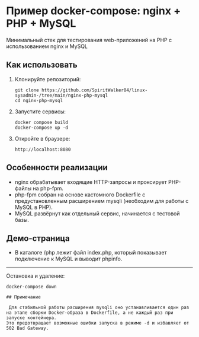 # Пример docker-compose: nginx + PHP + MySQL

Минимальный стек для тестирования web-приложений на PHP с использованием nginx и MySQL

## Как использовать

1. Клонируйте репозиторий:
    ```
    git clone https://github.com/SpiritWalker84/linux-sysadmin-/tree/main/nginx-php-mysql
    cd nginx-php-mysql
    ```
2. Запустите сервисы:
    ```
    docker compose build
    docker-compose up -d
    ```
3. Откройте в браузере:
    ```
    http://localhost:8080
    ```

## Особенности реализации

- nginx обрабатывает входящие HTTP-запросы и проксирует PHP-файлы на php-fpm.
- php-fpm собран на основе кастомного Dockerfile с предустановленным расширением mysqli (необходим для работы с MySQL в PHP).
- MySQL развёрнут как отдельный сервис, начинается с тестовой базы.

## Демо-страница

- В каталоге /php лежит файл index.php, который показывает подключение к MySQL и выводит phpinfo.

---

 Остановка и удаление:
```
docker-compose down

## Примечание

 Для стабильной работы расширения mysqli оно устанавливается один раз на этапе сборки Docker-образа в Dockerfile, а не каждый раз при запуске контейнера.  
Это предотвращает возможные ошибки запуска в режиме -d и избавляет от 502 Bad Gateway.
